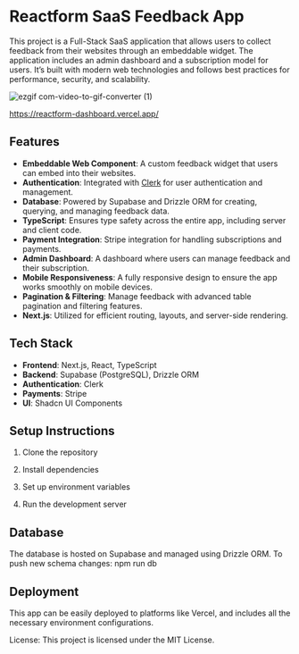 # Reactform SaaS Feedback App

This project is a Full-Stack SaaS application that allows users to collect feedback from their websites through an embeddable widget. The application includes an admin dashboard and a subscription model for users. It’s built with modern web technologies and follows best practices for performance, security, and scalability.

![ezgif com-video-to-gif-converter (1)](https://github.com/user-attachments/assets/f7e17bc8-c25c-48e5-ae25-072335fd4dca)

https://reactform-dashboard.vercel.app/

## Features

- **Embeddable Web Component**: A custom feedback widget that users can embed into their websites.
- **Authentication**: Integrated with [Clerk](https://clerk.dev/) for user authentication and management.
- **Database**: Powered by Supabase and Drizzle ORM for creating, querying, and managing feedback data.
- **TypeScript**: Ensures type safety across the entire app, including server and client code.
- **Payment Integration**: Stripe integration for handling subscriptions and payments.
- **Admin Dashboard**: A dashboard where users can manage feedback and their subscription.
- **Mobile Responsiveness**: A fully responsive design to ensure the app works smoothly on mobile devices.
- **Pagination & Filtering**: Manage feedback with advanced table pagination and filtering features.
- **Next.js**: Utilized for efficient routing, layouts, and server-side rendering.

## Tech Stack

- **Frontend**: Next.js, React, TypeScript
- **Backend**: Supabase (PostgreSQL), Drizzle ORM
- **Authentication**: Clerk
- **Payments**: Stripe
- **UI**: Shadcn UI Components

## Setup Instructions

1. Clone the repository

2. Install dependencies

3. Set up environment variables

5. Run the development server

## Database

The database is hosted on Supabase and managed using Drizzle ORM.
To push new schema changes: npm run db

## Deployment 

This app can be easily deployed to platforms like Vercel, and includes all the necessary environment configurations.

License: This project is licensed under the MIT License.
